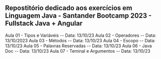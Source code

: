 ## Repostitório dedicado aos exercícios em Linguagem Java - Santander Bootcamp 2023 - Fullstack Java + Angular

Aula 01 - Tipos e Variáveis -- Data: 13/10/23
Aula 02 - Operadores -- Data: 13/10/2023
Aula 03 - Métodos -- Data: 13/10/23
Aula 04 - Escopo -- Data: 13/10/23
Aula 05 - Palavras Reservadas -- Data: 13/10/23
Aula 06 - Java Doc -- Data: 13/10/23
Aula 07 - Teminal e Argumentos -- Data: 13/10/23
